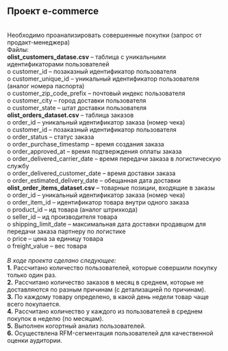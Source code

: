 ## Проект e-commerce
<br>Необходимо проанализировать совершенные покупки (запрос от продакт-менеджера)
<br>Файлы:
<br>**olist_customers_datase.csv** – таблица с уникальными идентификаторами пользователей
<br>o	customer_id – позаказный идентификатор пользователя
<br>o	customer_unique_id –  уникальный идентификатор пользователя  (аналог номера паспорта)
<br>o	customer_zip_code_prefix –  почтовый индекс пользователя
<br>o	customer_city –  город доставки пользователя
<br>o	customer_state –  штат доставки пользователя
<br>**olist_orders_dataset.csv** –  таблица заказов
<br>o	order_id –  уникальный идентификатор заказа (номер чека)
<br>o	customer_id –  позаказный идентификатор пользователя
<br>o	order_status –  статус заказа
<br>o	order_purchase_timestamp –  время создания заказа
<br>o	order_approved_at –  время подтверждения оплаты заказа
<br>o	order_delivered_carrier_date –  время передачи заказа в логистическую службу
<br>o	order_delivered_customer_date –  время доставки заказа
<br>o	order_estimated_delivery_date –  обещанная дата доставки
<br>**olist_order_items_dataset.csv** –  товарные позиции, входящие в заказы
<br>o	order_id –  уникальный идентификатор заказа (номер чека)
<br>o	order_item_id –  идентификатор товара внутри одного заказа
<br>o	product_id –  ид товара (аналог штрихкода)
<br>o	seller_id – ид производителя товара
<br>o	shipping_limit_date –  максимальная дата доставки продавцом для передачи заказа партнеру по логистике
<br>o	price –  цена за единицу товара
<br>o	freight_value –  вес товара
<br>
<br>*В ходе проекта сделано следующее:*
<br>**1.** Рассчитано количество пользователей, которые совершили покупку только один раз.
<br>**2.** Рассчитано количество заказов в месяц в среднем, которые не доставляются по разным причинам (с детализацией по причинам).
<br>**3.** По каждому товару определено, в какой день недели товар чаще всего покупается.
<br>**4.** Рассчитано количество у каждого из пользователей в среднем покупок в неделю (по месяцам).
<br>**5.** Выполнен когортный анализ пользователей.
<br>**6.** Осуществлена RFM-сегментация пользователей для качественной оценки аудитории. 

